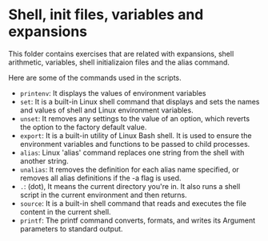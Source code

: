 # Shell, init files, variables and expansions

This folder contains exercises that are related with expansions, shell arithmetic, variables, shell initializaion files and  the alias command.

Here are some of the commands used in the scripts.

- `printenv`: It displays the values of environment variables
- `set`: It is a built-in Linux shell command that displays and sets the names and values of shell and Linux environment variables.
- `unset`: It removes any settings to the value of an option, which reverts the option to the factory default value.
- `export`: It is a built-in utility of Linux Bash shell. It is used to ensure the environment variables and functions to be passed to child processes.
- `alias`: Linux 'alias' command replaces one string from the shell with another string.
- `unalias`: It removes the definition for each alias name specified, or removes all alias definitions if the -a flag is used.
- `.`: (dot), It means the current directory you're in. It also runs a shell script in the current environment and then returns.
- `source`: It is a built-in shell command that reads and executes the file content in the current shell.
- `printf`: The printf command converts, formats, and writes its Argument parameters to standard output.
